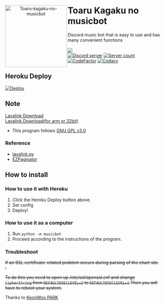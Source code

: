 <div align="center">
    <img align="left" class="fit-picture" src="https://images.weserv.nl/?url=github.com/ajb3296/Toaru-kagaku-no-music-bot/raw/main/image/tk-musicbot-head.jpg?v=4&h=200&w=200&fit=cover&mask=circle&maxage=7d" alt="Toaru-kagaku-no-musicbot" width="200px" height="200px">
    <div align="left">
        <h1>Toaru Kagaku no musicbot</h1>
        <a>Discord music bot that is easy to use and has many convenient functions</a><br><br>
        <a href="https://github.com/ajb3296/Toaru-kagaku-no-music-bot/blob/main/README.md"><img src="https://img.shields.io/badge/README-KO-blue"></a><br>
        <a href="https://discord.gg/etzmFDGFVg"><img src="https://img.shields.io/discord/803935936219578368?color=7289da&logo=discord&logoColor=white" alt="Discord server" /></a>
        <a href="https://discord.com/oauth2/authorize?client_id=714140461840728144&permissions=3165184&scope=bot"><img src="https://koreanbots.dev/api/widget/bots/servers/714140461840728144.svg" alt="Server count" /></a>
        <a href="https://www.codefactor.io/repository/github/ajb3296/toaru-kagaku-no-music-bot"><img src="https://www.codefactor.io/repository/github/ajb3296/toaru-kagaku-no-music-bot/badge" alt="CodeFactor" /></a>
        <a href="https://www.codacy.com/gh/ajb3296/Toaru-kagaku-no-music-bot/dashboard?utm_source=github.com&amp;utm_medium=referral&amp;utm_content=ajb3296/Toaru-kagaku-no-music-bot&amp;utm_campaign=Badge_Grade"><img src="https://app.codacy.com/project/badge/Grade/a077da0e48aa4adbad939e0e43042e60" alt="Codacy"/></a>
    </div>
</div>

## Heroku Deploy

[![Deploy](https://www.herokucdn.com/deploy/button.svg)](https://heroku.com/deploy?template=https://github.com/ajb3296/Toaru-kagaku-no-music-bot/tree/main)

## Note

[Lavalink Download](https://github.com/freyacodes/Lavalink/releases)<br>
[Lavalink Download(for arm or 32bit)](https://github.com/Cog-Creators/Lavalink-Jars/releases)

* This program follows [GNU GPL v3.0](https://www.gnu.org/licenses/gpl-3.0.html)

### Reference

* [lavalink.py](https://github.com/Devoxin/Lavalink.py)
* [EZPaginator](https://github.com/khk4912/EZPaginator)

## How to install

### How to use it with Heroku

1. Click the Heroku Deploy button above.
2. Set config
3. Deploy!

### How to use it as a computer

1. Run `python -m musicbot`
2. Proceed according to the instructions of the program.

### Troubleshoot

~~If an SSL certificate-related problem occurs during parsing of the chart site :~~<br>

~~To do this you need to open up /etc/ssl/openssl.cnf and change `CipherString` from `DEFAULT@SECLEVEL=2` to `DEFAULT@SECLEVEL=1` Then you will have to reboot your system.~~<br>

Thanks to [KeonWoo PARK](https://github.com/parkkw472)